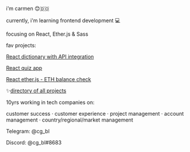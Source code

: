 
i'm carmen 😊🇩🇴

currently, i'm learning frontend development 💻

focusing on React, Ether.js & Sass

fav projects:

[React dictionary with API integration](https://github.com/cgbl-90/dictionary-project)

[React quiz app](https://github.com/cgbl-90/react-quiz-app)

[React ether.js - ETH balance check](https://github.com/cgbl-90/ether-react-balance)

✨[directory of all projects](https://github.com/cgbl-90/cgbl-90/blob/main/project-directory.md)

10yrs working in tech companies on: 

customer success · customer experience · project management · account management · country/regional/market management

Telegram: @cg_bl

Discord: @cg_bl#8683
